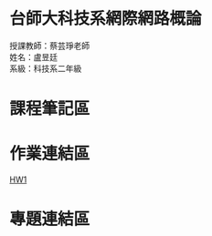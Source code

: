 # 台師大科技系網際網路概論 
授課教師：蔡芸琤老師   
姓名：盧昱廷   
系級：科技系二年級 
# 課程筆記區  
# 作業連結區
[HW1](https://dniellu.github.io/My-web/)
# 專題連結區  

